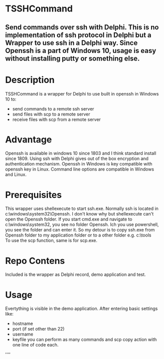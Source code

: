 # TSSHCommand
Send commands over ssh with Delphi. This is no implementation of ssh protocol in Delphi but a Wrapper to use ssh in a Delphi way. Since Openssh is a part of Windows 10, usage is easy without installing putty or something else.
---

# Description
TSSHCommand is a wrapper for Delphi to use built in openssh in Windows 10 to:
- send commands to a remote ssh server
- send files with scp to a remote server
- receive files with scp from a remote server

# Advantage
Openssh is available in windows 10 since 1803 and I think standard install since 1809.
Using ssh with Delphi gives out of the box encryption and authentication mechanism.
Openssh in Windows is key compatible with openssh key in Linux.
Command line options are compatible in Windows and Linux.

# Prerequisites
This wrapper uses shellexecute to start ssh.exe. Normally ssh is located in c:\windows\system32\Openssh\.
I don't know why but shellexecute can't open the Openssh folder. If you start cmd.exe and navigate to c:\windows\system32\, you see no folder Openssh. Ich you use powershell, you see the folder and can enter it.
So my detour is to copy ssh.exe from Openssh folder to my application folder or to a other folder e.g. c:\tools\
To use the scp function, same is for scp.exe.

# Repo Contens 
Included is the wrapper as Delphi record, demo application and test.

# Usage
Evertything is visible in the demo application.
After entering basic settings like:
- hostname
- port (if set other than 22)
- username
- keyfile
you can perform as many commands and scp copy action with one line of code each.



''''
